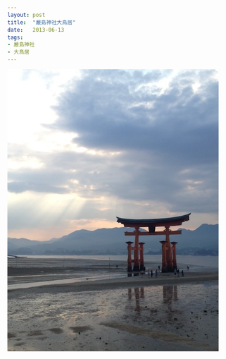 ```yaml
---
layout: post
title:  "嚴島神社大鳥居"
date:   2013-06-13
tags:
- 嚴島神社
- 大鳥居
---
```

![嚴島神社大鳥居](/media/2013-06-13-嚴島神社大鳥居.jpeg)